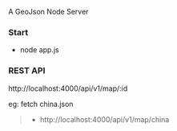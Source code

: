 A GeoJson Node Server

### Start
* node app.js

### REST API
  http://localhost:4000/api/v1/map/:id
  
eg: fetch china.json

>* http://localhost:4000/api/v1/map/china
